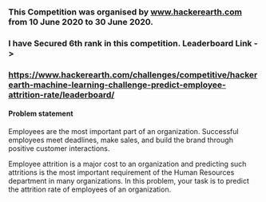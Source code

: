 ### This Competition was organised by www.hackerearth.com from 10 June 2020 to 30 June 2020.

### I have Secured 6th rank in this competition. Leaderboard Link -> 
### https://www.hackerearth.com/challenges/competitive/hackerearth-machine-learning-challenge-predict-employee-attrition-rate/leaderboard/

#### Problem statement

Employees are the most important part of an organization. Successful employees meet deadlines, make sales, and build the brand through positive customer interactions.

Employee attrition is a major cost to an organization and predicting such attritions is the most important requirement of the Human Resources department in many organizations. In this problem, your task is to predict the attrition rate of employees of an organization. 

